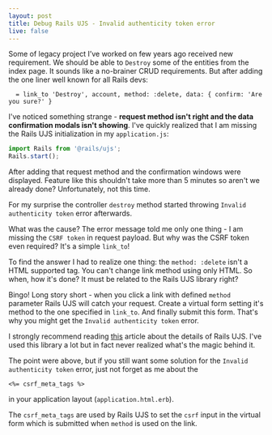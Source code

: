 ```yaml
---
layout: post
title: Debug Rails UJS - Invalid authenticity token error
live: false
---
```


Some of legacy project I’ve worked on few years ago received new requirement. We should be able to `Destroy` some of the entities from the index page. It sounds like a no-brainer CRUD requirements. But after adding the one liner well known for all Rails devs:
```erb
  = link_to 'Destroy', account, method: :delete, data: { confirm: 'Are you sure?' }
```

I've noticed something strange - **request method isn't right and the data confirmation modals isn't showing**. I've quickly realized that I am missing the Rails UJS initialization in my `application.js`:
```javascript
import Rails from '@rails/ujs';
Rails.start();
```

After adding that request method and the confirmation windows were displayed. Feature like this shouldn't take more than 5 minutes so aren't we already done? Unfortunately, not this time.

For my surprise the controller `destroy` method started throwing `Invalid authenticity token` error afterwards.

What was the cause? The error message told me only one thing - I am missing the `CSRF token` in request payload. But why was the CSRF token even required? It's a simple `link_to`!

To find the answer I had to realize one thing: the `method: :delete` isn't a HTML supported tag. You can't change link method using only HTML. So when, how it's done? It must be related to the Rails UJS library right?

Bingo! Long story short - when you click a link with defined `method` parameter Rails UJS will catch your request. Create a virtual form setting it's method to the one specified in `link_to`. And finally submit this form. That's why you might get the `Invalid authenticity token` error.

I strongly recommend reading [this](https://www.ombulabs.com/blog/learning/javascript/behind-the-scenes-rails-ujs.html) article about the details of Rails UJS. I've used this library a lot but in fact never realized what's the magic behind it.

The point were above, but if you still want some solution for the `Invalid authenticity token` error, just not forget as me about the
```erb
<%= csrf_meta_tags %>
```
in your application layout (`application.html.erb`).

The `csrf_meta_tags` are used by Rails UJS to set the `csrf` input in the virtual form which is submitted when `method` is used on the link.
